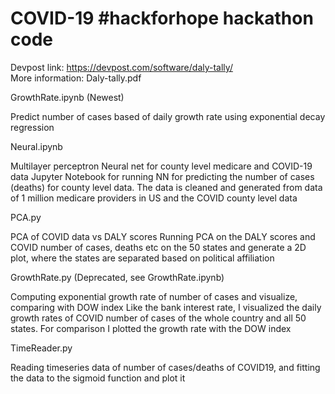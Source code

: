 # COVID-19 #hackforhope hackathon code

Devpost link: https://devpost.com/software/daly-tally/  
More information: Daly-tally.pdf  

GrowthRate.ipynb (Newest)  

Predict number of cases based of daily growth rate using exponential decay regression 

Neural.ipynb

Multilayer perceptron Neural net for county level medicare and COVID-19 data
Jupyter Notebook for running NN for predicting the number of cases (deaths) for county level data. The data is cleaned and generated from data of 1 million medicare providers in US and the COVID county level data 

PCA.py

PCA of COVID data vs DALY scores
Running PCA on the DALY scores and COVID number of cases, deaths etc on the 50 states and generate a 2D plot, where the states are separated based on political affiliation

GrowthRate.py (Deprecated, see GrowthRate.ipynb)

Computing exponential growth rate of number of cases and visualize, comparing with DOW index
Like the bank interest rate, I visualized the daily growth rates of COVID number of cases of the whole country and all 50 states. For comparison I plotted the growth rate with the DOW index

TimeReader.py

Reading timeseries data of number of cases/deaths of COVID19, and fitting the data to the sigmoid function and plot it
